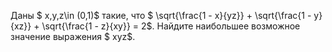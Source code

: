 Даны $ x,y,z\in (0,1)$ такие, что
$ \sqrt{\frac{1 - x}{yz}} + \sqrt{\frac{1 - y}{xz}} + \sqrt{\frac{1 - z}{xy}} = 2$.
Найдите наибольшее возможное значение выражения $ xyz$.